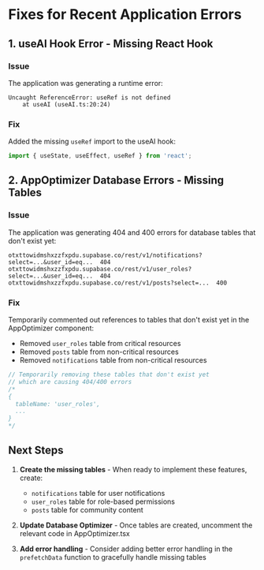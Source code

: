 # Fixes for Recent Application Errors

## 1. useAI Hook Error - Missing React Hook

### Issue
The application was generating a runtime error:

```
Uncaught ReferenceError: useRef is not defined
    at useAI (useAI.ts:20:24)
```

### Fix
Added the missing `useRef` import to the useAI hook:

```typescript
import { useState, useEffect, useRef } from 'react';
```

## 2. AppOptimizer Database Errors - Missing Tables

### Issue
The application was generating 404 and 400 errors for database tables that don't exist yet:

```
otxttowidmshxzzfxpdu.supabase.co/rest/v1/notifications?select=...&user_id=eq...  404
otxttowidmshxzzfxpdu.supabase.co/rest/v1/user_roles?select=...&user_id=eq...  404
otxttowidmshxzzfxpdu.supabase.co/rest/v1/posts?select=...  400
```

### Fix
Temporarily commented out references to tables that don't exist yet in the AppOptimizer component:

- Removed `user_roles` table from critical resources
- Removed `posts` table from non-critical resources
- Removed `notifications` table from non-critical resources

```typescript
// Temporarily removing these tables that don't exist yet
// which are causing 404/400 errors
/*
{
  tableName: 'user_roles',
  ...
}
*/
```

## Next Steps

1. **Create the missing tables** - When ready to implement these features, create:
   - `notifications` table for user notifications
   - `user_roles` table for role-based permissions
   - `posts` table for community content

2. **Update Database Optimizer** - Once tables are created, uncomment the relevant code in AppOptimizer.tsx

3. **Add error handling** - Consider adding better error handling in the `prefetchData` function to gracefully handle missing tables
